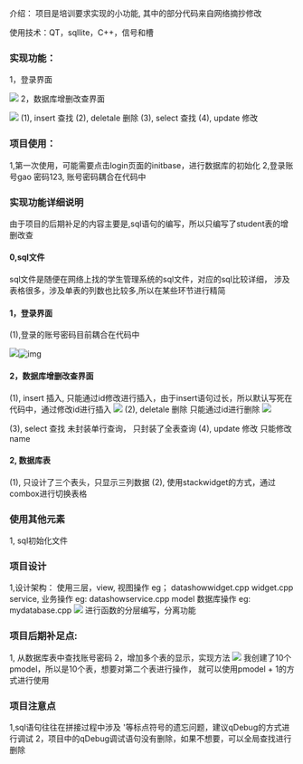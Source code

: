 介绍：
项目是培训要求实现的小功能,
其中的部分代码来自网络摘抄修改

使用技术：QT，sqllite，C++，信号和槽

### 实现功能：

1，登录界面

![](image/README/1651376158007.png)
2，数据库增删改查界面

![](image/README/1651376219289.png)
  (1), insert   查找
  (2), deletale  删除
  (3), select  查找
  (4), update  修改

### 项目使用：

1,第一次使用，可能需要点击login页面的initbase，进行数据库的初始化
2,登录账号gao  密码123,   账号密码耦合在代码中

### 实现功能详细说明

由于项目的后期补足的内容主要是,sql语句的编写，所以只编写了student表的增删改查

#### 0,sql文件

  sql文件是随便在网络上找的学生管理系统的sql文件，对应的sql比较详细，
  涉及表格很多，涉及单表的列数也比较多,所以在某些环节进行精简

#### 1，登录界面

  (1),登录的账号密码目前耦合在代码中

![](image/README/1651378558231.png)![img](image/README/1651378276857.png)

#### 2，数据库增删改查界面

  (1), insert   插入,  只能通过id修改进行插入，由于insert语句过长，所以默认写死在代码中，通过修改id进行插入
![](image/README/1651378586181.png)
  (2), deletale  删除  只能通过id进行删除
![](image/README/1651378604863.png)

  (3), select  查找    未封装单行查询，  只封装了全表查询
  (4), update  修改    只能修改name

#### 2, 数据库表

  (1), 只设计了三个表头，只显示三列数据
  (2), 使用stackwidget的方式，通过combox进行切换表格

### 使用其他元素

1, sql初始化文件

### 项目设计

1,设计架构：
  使用三层，view,   视图操作 eg； datashowwidget.cpp  widget.cpp
            service, 业务操作  eg: datashowservice.cpp
            model   数据库操作  eg: mydatabase.cpp
![](image/README/1651378139730.png)
  进行函数的分层编写，分离功能

### 项目后期补足点:

1, 从数据库表中查找账号密码
2，增加多个表的显示，实现方法
![](image/README/1651378071625.png)
我创建了10个pmodel，所以是10个表，想要对第二个表进行操作，
就可以使用pmodel + 1的方式进行使用

### 项目注意点

  1,sql语句往往在拼接过程中涉及 '等标点符号的遗忘问题，建议qDebug的方式进行调试
  2，项目中的qDebug调试语句没有删除，如果不想要，可以全局查找进行删除
